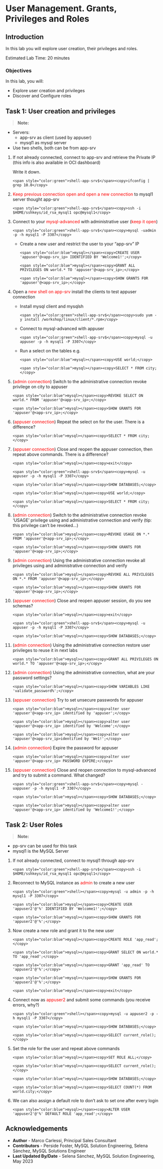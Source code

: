 # User Management. Grants, Privileges and Roles

## Introduction
In this lab you will explore user creation, their privileges and roles.

Estimated Lab Time: 20 minutes

### Objectives
In this lab, you will:
* Explore user creation and privileges 
* Discover and Configure roles


## Task 1: User creation and privileges
> **Note:** 
  * Servers:
    * app-srv as client (used by appuser)
    * mysql1 as mysql server
  * Use two shells, both can be from app-srv

1. If not already connected, connect to app-srv and retrieve the Private IP (this info is also available in OCI dashboard)
    
    Write it down.
    ```
    <span style="color:green">shell-app-srv$</span><copy>ifconfig | grep 10.0</copy>
    ```
    
2. <span style="color:red">Keep previous connection open and open a new connection </span>to mysql1 server thought app-srv
    ```
    <span style="color:green">shell-app-srv$</span><copy>ssh -i $HOME/sshkeys/id_rsa_mysql1 opc@mysql1</copy>
    ```
3. Connect to your <span style="color:red">mysql-advanced</span> with administrative user (<span style="color:red">keep it open</span>)
    ```
    <span style="color:green">shell-app-srv$</span><copy>mysql -uadmin -p -h mysql1 -P 3307</copy>
    ```
    * Create a new user and restrict the user to your “app-srv” IP
        ```
        <span style="color:blue">mysql></span><copy>CREATE USER 'appuser'@<app-srv_ip> IDENTIFIED BY 'Welcome1!';</copy>
        ```
        ```
        <span style="color:blue">mysql></span><copy>GRANT ALL PRIVILEGES ON world.* TO 'appuser'@<app-srv_ip>;</copy>
        ```
        ```
        <span style="color:blue">mysql></span><copy>SHOW GRANTS FOR 'appuser'@<app-srv_ip>;</copy>
        ```
4. Open a <span style="color:red">new shell on app-srv</span> install the clients to test appuser connection
    * Install mysql client and mysqlsh
        ```
        <span style="color:green">shell-app-srv$</span><copy>sudo yum -y install /workshop/linux/client/*.rpm</copy>
        ```
    * Connect to mysql-advanced with appuser
        ```
        <span style="color:green">shell-app-srv$</span><copy>mysql -u appuser -p -h mysql1 -P 3307</copy>
        ```
    * Run a select on the tables e.g.
        ```
        <span style="color:blue">mysql></span><copy>USE world;</copy>
        ```
        ```
        <span style="color:blue">mysql></span><copy>SELECT * FROM city;</copy>
        ```
5. (<span style="color:red">admin connection</span>) Switch to the administrative connection revoke privilege on city to appuser
    ```
    <span style="color:blue">mysql></span><copy>REVOKE SELECT ON world.* FROM 'appuser'@<app-srv_ip>;</copy>
    ```
    ```
    <span style="color:blue">mysql></span><copy>SHOW GRANTS FOR 'appuser'@<app-srv_ip>;</copy>
    ```
6. (<span style="color:red">appuser connection</span>) Repeat the select on for the user. There is a difference?
    ```
    <span style="color:blue">mysql></span><copy>SELECT * FROM city;</copy>
    ```
7. (<span style="color:red">appuser connection</span>) Close and reopen the appuser connection, then repeat above commands. There is a difference?
    ```
    <span style="color:blue">mysql></span><copy>exit</copy>
    ```
    ```
    <span style="color:green">shell-app-srv$</span><copy>mysql -u appuser -p -h mysql1 -P 3307</copy>
    ```
    ```
    <span style="color:blue">mysql></span><copy>SHOW DATABASES;</copy>
    ```
    ```
    <span style="color:blue">mysql></span><copy>USE world;</copy>
    ```
    ```
    <span style="color:blue">mysql></span><copy>SELECT * FROM city;</copy>
    ```
8. (<span style="color:red">admin connection</span>) Switch to the administrative connection revoke ‘USAGE’ privilege using and administrative connection and verify 
    (tip: this privilege can’t be revoked...)
    ```
    <span style="color:blue">mysql></span><copy>REVOKE USAGE ON *.* FROM 'appuser'@<app-srv_ip>;</copy>
    ```
    ```
    <span style="color:blue">mysql></span><copy>SHOW GRANTS FOR 'appuser'@<app-srv_ip>;</copy>
    ```
9. (<span style="color:red">admin connection</span>) Using the administrative connection revoke all privileges using and administrative connection and verify
    ```
    <span style="color:blue">mysql></span><copy>REVOKE ALL PRIVILEGES ON *.* FROM 'appuser'@<app-srv_ip>;</copy>
    ```
    ```
    <span style="color:blue">mysql></span><copy>SHOW GRANTS FOR 'appuser'@<app-srv_ip>;</copy>
    ```
10. (<span style="color:red">appuser connection</span>) Close and reopen appuser session, do you see schemas?
    ```
    <span style="color:blue">mysql></span><copy>exit</copy>
    ```
    ```
    <span style="color:green">shell-app-srv$</span><copy>mysql -u appuser -p -h mysql1 -P 3307</copy>
    ```
    ```
    <span style="color:blue">mysql></span><copy>SHOW DATABASES;</copy>
    ```
11. (<span style="color:red">admin connection</span>) Using the administrative connection restore user privileges to reuse it in next labs
    ```
    <span style="color:blue">mysql></span><copy>GRANT ALL PRIVILEGES ON world.* TO 'appuser'@<app-srv_ip>;</copy>
    ```
12. (<span style="color:red">admin connection</span>) Using the administrative connection, what are your password settings?
    ```
    <span style="color:blue">mysql></span><copy>SHOW VARIABLES LIKE 'validate_password%';</copy>
    ```
13. (<span style="color:red">appuser connection</span>) Try to set unsecure passwords for appuser
    ```
    <span style="color:blue">mysql></span><copy>alter user 'appuser'@<app-srv_ip> identified by 'appuser';</copy>
    ```
    ```
    <span style="color:blue">mysql></span><copy>alter user 'appuser'@<app-srv_ip> identified by 'Welcome';</copy>
    ```
    ```
    <span style="color:blue">mysql></span><copy>alter user 'appuser'@<app-srv_ip>identified by 'We1!';</copy>
    ```

14. (<span style="color:red">admin connection</span>) Expire the password for appuser
    ```
    <span style="color:blue">mysql></span><copy>alter user 'appuser'@<app-srv_ip> PASSWORD EXPIRE;</copy>
    ```
15. (<span style="color:red">appuser connection</span>) Close and reopen connection to mysql-advanced and try to submit a command.
    What changed?
    ```
    <span style="color:green">shell-app-srv$</span><copy>mysql -uappuser -p -h mysql1 -P 3307</copy>
    ```
    ```
    <span style="color:blue">mysql></span><copy>SHOW DATABASES;</copy>
    ```
    ```
    <span style="color:blue">mysql></span><copy>alter user 'appuser'@<app-srv_ip> identified by 'Welcome1!';</copy>
    ```

## Task 2: User Roles
 > **Note:**
  * pp-srv can be used for this task
  * mysql1 is the MySQL Server

1. If not already connected, connect to mysql1 through app-srv
    ```
    <span style="color:green">shell-app-srv$</span><copy>ssh -i $HOME/sshkeys/id_rsa_mysql1 opc@mysql1</copy>
    ```
2. Reconnect to MySQL instance as <span style="color:red">admin</span> to create a new user
    ```
    <span style="color:green">shell></span><copy>mysql -u admin -p -h mysql1 -P 3307</copy>
    ```
    ```
    <span style="color:blue">mysql></span><copy>CREATE USER 'appuser2'@'%' IDENTIFIED BY 'Welcome1!';</copy>
    ```
    ```
    <span style="color:blue">mysql></span><copy>SHOW GRANTS FOR 'appuser2'@'%';</copy>
    ```
3. Now create a new role and grant it to the new user
    ```
    <span style="color:blue">mysql></span><copy>CREATE ROLE 'app_read';</copy>
    ```
    ```
    <span style="color:blue">mysql></span><copy>GRANT SELECT ON world.* TO 'app_read';</copy>
    ```
    ```
    <span style="color:blue">mysql></span><copy>GRANT 'app_read' TO 'appuser2'@'%';</copy>
    ```
    ```
    <span style="color:blue">mysql></span><copy>SHOW GRANTS FOR 'appuser2'@'%';</copy>
    ```
    ```
    <span style="color:blue">mysql></span><copy>exit</copy>
    ```
4. Connect now as <span style="color:red">appuser2</span> and submit some commands (you receive errors, why?)
    ```
    <span style="color:green">shell></span><copy>mysql -u appuser2 -p -h mysql1 -P 3307</copy>
    ```
    ```
    <span style="color:blue">mysql></span><copy>SHOW DATABASES;</copy>
    ```
    ```
    <span style="color:blue">mysql></span><copy>SELECT current_role();</copy>
    ```
5. Set the role for the user and repeat above commands
    ```
    <span style="color:blue">mysql></span><copy>SET ROLE ALL;</copy>
    ```
    ```
    <span style="color:blue">mysql></span><copy>SELECT current_role();</copy>
    ```
    ```
    <span style="color:blue">mysql></span><copy>SHOW DATABASES;</copy>
    ```
    ```
    <span style="color:blue">mysql></span><copy>SELECT COUNT(*) FROM world.city;</copy>
    ```
6. We can also assign a default role to don’t ask to set one after every login
    ```
    <span style="color:blue">mysql></span><copy>ALTER USER 'appuser2'@'%' DEFAULT ROLE 'app_read';</copy>
    ```



## Acknowledgements
* **Author** - Marco Carlessi, Principal Sales Consultant
* **Contributors** -  Perside Foster, MySQL Solution Engineering, Selena Sánchez, MySQL Solutions Engineer
* **Last Updated By/Date** - Selena Sánchez, MySQL Solution Engineering, May 2023
